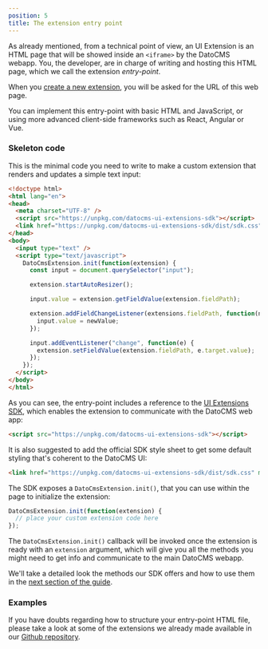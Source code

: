 ```yaml
---
position: 5
title: The extension entry point
---
```


As already mentioned, from a technical point of view, an UI Extension is an HTML page that will be showed inside an `<iframe>` by the DatoCMS webapp. You, the developer, are in charge of writing and hosting this HTML page, which we call the extension *entry-point*.

When you [create a new extension](/docs/ui-extensions/creating-a-new-extension/), you will be asked for the URL of this web page.

You can implement this entry-point with basic HTML and JavaScript, or using more advanced client-side frameworks such as React, Angular or Vue.

### Skeleton code

This is the minimal code you need to write to make a custom extension that renders and updates a simple text input:

```html
<!doctype html>
<html lang="en">
<head>
  <meta charset="UTF-8" />
  <script src="https://unpkg.com/datocms-ui-extensions-sdk"></script>
  <link href="https://unpkg.com/datocms-ui-extensions-sdk/dist/sdk.css" media="all" rel="stylesheet" />
</head>
<body>
  <input type="text" />
  <script type="text/javascript">
    DatoCmsExtension.init(function(extension) {
      const input = document.querySelector("input");

      extension.startAutoResizer();

      input.value = extension.getFieldValue(extension.fieldPath);

      extension.addFieldChangeListener(extensions.fieldPath, function(newValue) {
        input.value = newValue;
      });

      input.addEventListener("change", function(e) {
        extension.setFieldValue(extension.fieldPath, e.target.value);
      });
    });
  </script>
</body>
</html>
```

As you can see, the entry-point includes a reference to the [UI Extensions SDK](https://github.com/datocms/ui-extensions-sdk/), which enables the extension to communicate with the DatoCMS web app:

```html
<script src="https://unpkg.com/datocms-ui-extensions-sdk"></script>
```

It is also suggested to add the official SDK style sheet to get some default styling that's coherent to the DatoCMS UI:

```html
<link href="https://unpkg.com/datocms-ui-extensions-sdk/dist/sdk.css" media="all" rel="stylesheet" />
```

The SDK exposes a `DatoCmsExtension.init()`, that you can use within the page to initialize the extension:

```js
DatoCmsExtension.init(function(extension) {
  // place your custom extension code here
});
```

The `DatoCmsExtension.init()` callback will be invoked once the extension is ready with an `extension` argument, which will give you all the methods you might need to get info and communicate to the main DatoCMS webapp.

We'll take a detailed look the methods our SDK offers and how to use them in the [next section of the guide](/docs/ui-extensions/sdk-reference/).


### Examples

If you have doubts regarding how to structure your entry-point HTML file, please take a look at some of the extensions we already made available in our [Github repository](https://github.com/datocms/ui-extensions-sdk/tree/master/examples/).

